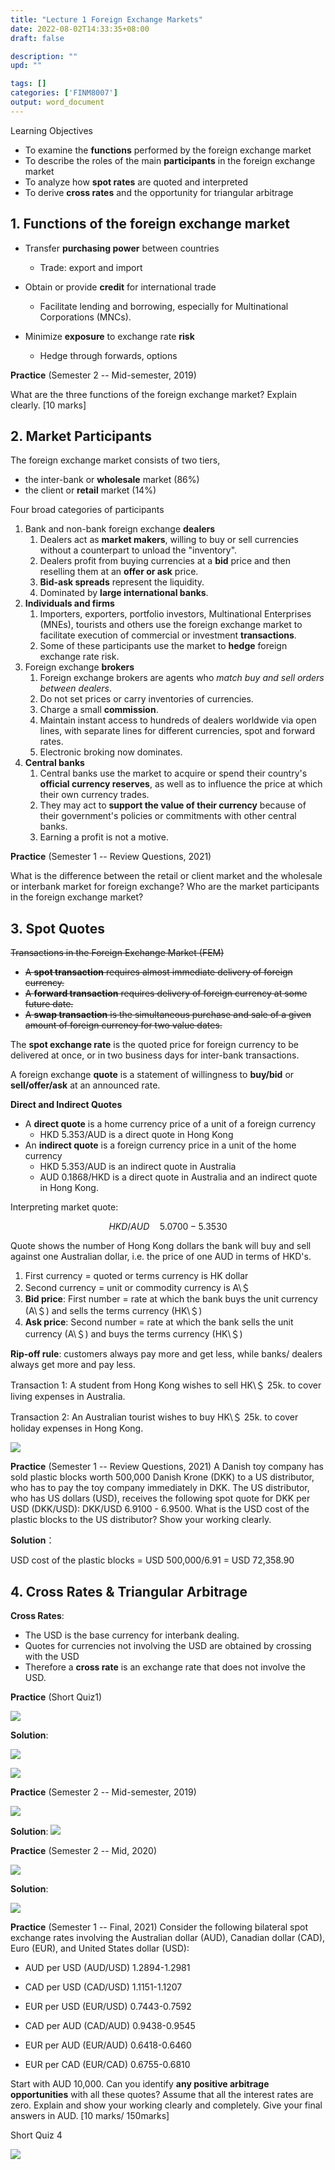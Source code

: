 ```yaml
---
title: "Lecture 1 Foreign Exchange Markets"
date: 2022-08-02T14:33:35+08:00
draft: false

description: ""
upd: ""

tags: []
categories: ['FINM8007']
output: word_document
---
```


Learning Objectives

- To examine the **functions** performed by the foreign exchange market
- To describe the roles of the main **participants** in the foreign exchange market
- To analyze how **spot rates** are quoted and interpreted
- To derive **cross rates** and the opportunity for triangular arbitrage

<!--more-->

## 1. Functions of the foreign exchange market

- Transfer **purchasing power** between countries
  
  - Trade: export and import

- Obtain or provide **credit** for international trade
  
  - Facilitate lending and borrowing, especially for Multinational
    Corporations (MNCs).

- Minimize **exposure** to exchange rate **risk**
  
  - Hedge through forwards, options

**Practice** (Semester 2 -- Mid-semester, 2019)

What are the three functions of the foreign exchange market? Explain clearly. [10 marks]

## 2. Market Participants

The foreign exchange market consists of two tiers,

- the inter-bank or **wholesale** market (86%)
- the client or **retail** market (14%)

Four broad categories of participants

1. Bank and non-bank foreign exchange **dealers**
   1. Dealers act as **market makers**, willing to buy or sell
      currencies without a counterpart to unload the "inventory".
   2. Dealers profit from buying currencies at a **bid** price and
      then reselling them at an **offer or ask** price.
   3. **Bid-ask spreads** represent the liquidity.
   4. Dominated by **large international banks**.
2. **Individuals and firms**
   1. Importers, exporters, portfolio investors, Multinational
      Enterprises (MNEs), tourists and others use the foreign exchange
      market to facilitate execution of commercial or investment
      **transactions**.
   2. Some of these participants use the market to **hedge** foreign
      exchange rate risk.
3. Foreign exchange **brokers**
   1. Foreign exchange brokers are agents who *match buy and sell
      orders between dealers*.
   2. Do not set prices or carry inventories of currencies.
   3. Charge a small **commission**.
   4. Maintain instant access to hundreds of dealers worldwide via
      open lines, with separate lines for different currencies, spot
      and forward rates.
   5. Electronic broking now dominates.
4. **Central banks**
   1. Central banks use the market to acquire or spend their country's
      **official currency reserves**, as well as to influence the
      price at which their own currency trades.
   2. They may act to **support the value of their currency** because
      of their government's policies or commitments with other central
      banks.
   3. Earning a profit is not a motive.

**Practice** (Semester 1 -- Review Questions, 2021)

What is the difference between the retail or client market and the wholesale or interbank market for foreign exchange? Who are the market participants in the foreign exchange market?

## 3. Spot Quotes

~~Transactions in the Foreign Exchange Market (FEM)~~

- ~~A **spot transaction** requires almost immediate delivery of foreign currency.~~
- ~~A **forward transaction** requires delivery of foreign currency at some future date.~~
- ~~A **swap transaction** is the simultaneous purchase and sale of a given amount of foreign currency for two value dates.~~

The **spot exchange rate** is the quoted price for foreign currency to be delivered at once, or in two business days for inter-bank transactions.

A foreign exchange **quote** is a statement of willingness to **buy/bid** or **sell/offer/ask** at an announced rate.

**Direct and Indirect Quotes**

- A **direct quote** is a home currency price of a unit of a foreign currency
  - HKD 5.353/AUD is a direct quote in Hong Kong
- An **indirect quote** is a foreign currency price in a unit of the home currency
  - HKD 5.353/AUD is an indirect quote in Australia
  - AUD 0.1868/HKD is a direct quote in Australia and an indirect quote in Hong Kong.

Interpreting market quote:

$$
HKD/AUD \quad 5.0700 - 5.3530
$$

Quote shows the number of Hong Kong dollars the bank will buy and sell against one Australian dollar, i.e. the price of one AUD in terms of HKD's.

1. First currency = quoted or terms currency is HK dollar
2. Second currency = unit or commodity currency is A\＄
3. **Bid price**: First number = rate at which the bank buys the unit currency (A\＄) and sells the terms currency (HK\＄)
4. **Ask price**: Second number = rate at which the bank sells the unit currency (A\＄) and buys the terms currency (HK\＄)

**Rip-off rule**: customers always pay more and get less, while banks/ dealers always get more and pay less.

Transaction 1: A student from Hong Kong wishes to sell HK\＄ 25k. to cover living expenses in Australia.

Transaction 2: An Australian tourist wishes to buy HK\＄ 25k. to cover holiday expenses in Hong Kong.

![](https://cdn.jsdelivr.net/gh/henrywu97/FigBed@master/2022/20220802150620.png)


**Practice** (Semester 1 -- Review Questions, 2021) A Danish toy company has sold plastic blocks worth 500,000 Danish Krone (DKK) to a US distributor, who has to pay the toy company immediately in DKK. The US distributor, who has US dollars (USD), receives the following spot quote for DKK per USD (DKK/USD): DKK/USD 6.9100 - 6.9500. What is the USD cost of the plastic blocks to the US distributor? Show your working clearly.

**Solution**：

USD cost of the plastic blocks = USD 500,000/6.91 = USD 72,358.90

## 4. Cross Rates & Triangular Arbitrage

**Cross Rates**:

- The USD is the base currency for interbank dealing.
- Quotes for currencies not involving the USD are obtained by crossing with the USD
- Therefore a **cross rate** is an exchange rate that does not involve the USD.

**Practice** (Short Quiz1)

![](https://cdn.jsdelivr.net/gh/henrywu97/FigBed@master/2022/202208030908657.png)

**Solution**:

![](https://cdn.jsdelivr.net/gh/henrywu97/FigBed@master/2022/202208031036698.png)

![](https://cdn.jsdelivr.net/gh/henrywu97/FigBed@master/2022/202208031038914.png)

**Practice** (Semester 2 -- Mid-semester, 2019)

![](https://cdn.jsdelivr.net/gh/henrywu97/FigBed@master/2022/202208031039341.png)

**Solution**:
![](https://cdn.jsdelivr.net/gh/henrywu97/FigBed@master/2022/202208031040456.png)

**Practice** (Semester 2 -- Mid, 2020)

![](https://cdn.jsdelivr.net/gh/henrywu97/FigBed@master/2022/202208031043971.png)

**Solution**:

![](https://cdn.jsdelivr.net/gh/henrywu97/FigBed@master/2022/202208031044934.png)

**Practice** (Semester 1 -- Final, 2021) Consider the following bilateral spot exchange rates involving the Australian dollar (AUD), Canadian dollar (CAD), Euro (EUR), and United States dollar (USD):

- AUD per USD (AUD/USD) 1.2894-1.2981

- CAD per USD (CAD/USD) 1.1151-1.1207

- EUR per USD (EUR/USD) 0.7443-0.7592

- CAD per AUD (CAD/AUD) 0.9438-0.9545

- EUR per AUD (EUR/AUD) 0.6418-0.6460

- EUR per CAD (EUR/CAD) 0.6755-0.6810

Start with AUD 10,000. Can you identify **any positive arbitrage opportunities** with all these quotes? Assume that all the interest rates are zero. Explain and show your working clearly and completely. Give your final answers in AUD. [10 marks/ 150marks]

Short Quiz 4

![](https://cdn.jsdelivr.net/gh/henrywu97/FigBed@master/2022/202208031045628.png)